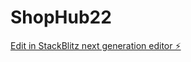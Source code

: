 # ShopHub22

[Edit in StackBlitz next generation editor ⚡️](https://stackblitz.com/~/github.com/SpecialAng/ShopHub22)